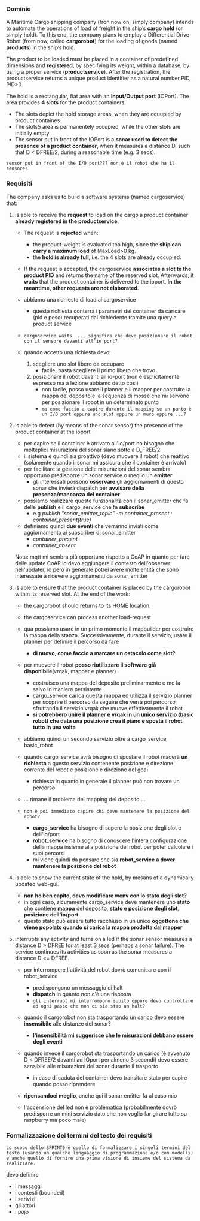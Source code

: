 ### Dominio
A Maritime Cargo shipping company (fron now on, simply company) intends to automate the operations of load of freight in the ship’s **cargo hold** (or simply hold). To this end, the company plans to employ a Differential Drive Robot (from now, called **cargorobot**) for the loading of goods (named **products**) in the ship’s hold.

The product to be loaded must be placed in a container of predefined dimensions and **registered**, by specifying its weight, within a database, by using a proper service (**productservice**). After the registration, the productservice returns a unique product identifier as a natural number PID, PID>0.

The hold is a rectangular, flat area with an **Input/Output port** (IOPort). The area provides **4 slots** for the product containers.

- The slots depict the hold storage areas, when they are ocuupied by product containes
- The slots5 area is permanentely occupied, while the other slots are initially empty
- The sensor put in front of the IOPort is a **sonar used to detect the presence of a product container**, when it measures a distance D, such that D < DFREE/2, during a reasonable time (e.g. 3 secs).

```sensor put in front of the I/O port??? non è il robot che ha il sensore?```


### Requisiti
The company asks us to build a software systems (named cargoservice) that:
1. is able to receive the **request** to load on the cargo a product container **already registered in the productservice**.
    - The request is **rejected** when:
        - the product-weight is evaluated too high, since the **ship can carry a maximum load** of MaxLoad>0  kg.
        - the **hold is already full**, i.e. the 4 slots are already occupied.
    - If the request is accepted, the cargoservice **associates a slot to the product PID** and returns the name of the reserved slot. Afterwards, it **waits** that the product container is delivered to the ioport. **In the meantime, other requests are not elaborated**.

    - abbiamo una richiesta di load al cargoservice
        - questa richiesta conterrà i parametri del container da caricare (pid e peso) recuperati dal richiedente tramite una query a product service
    - ```cargoservice waits ..., significa che deve posizionare il robot con il sensore davanti all'io port?```
    - quando accetto una richiesta devo:
        1. scegliere uno slot libero da occupare
            - facile, basta scegliere il primo libero che trovo
        2. posizionare il robot davanti all'io-port (non è esplicitamente espresso ma a lezione abbiamo detto così)
            - non facile, posso usare il planner e il mapper per costruire la mappa del deposito e la sequenza di mosse che mi servono per posizionare il robot in un determinato punto
            - ```ma come faccio a capire durante il mapping se un punto è un I/O port oppure uno slot oppure un muro oppure ...?```



2. is able to detect (by means of the sonar sensor) the presence of the product container at the ioport
    - per capire se il container è arrivato all'io/port ho bisogno che molteplici misurazioni del sonar siano sotto a D_FREE/2
    - il sistema è quindi sia proattivo (devo muovere il robot) che reattivo (solamente quando il sonar mi assicura che il container è arrivato)
    - per facilitare la gestione delle misurazioni del sonar sembra opportuno predisporre un sonar service o meglio un **emitter**
        - gli interessati possono **osservare** gli aggiornamenti di questo sonar che invierà dispatch per **avvisare della presenza/mancanza del container**
    - possiamo realizzare queste funzionalità con il sonar_emitter che fa delle **publish** e il cargo_service che fa **subscribe** 
        - e.g *publish "sonar_emitter_topic" -m container_present : container_present(true)*
    - definiamo quindi **due eventi** che verranno inviati come aggiornamento ai subscriber di sonar_emitter
        - *container_present*
        - *container_absent*
  
    Nota: mqtt mi sembra più opportuno rispetto a CoAP in quanto per fare delle update CoAP io devo aggiungere il contesto dell'observer nell'updater, io però in generale potrei avere molte entità che sono interessate a ricevere aggiornamenti da sonar_emitter



3. is able to ensure that the product container is placed by the cargorobot within its reserved slot. At the end of the work:
    - the cargorobot should returns to its HOME location.
    - the cargoservice can process another load-request

    - qua possiamo usare in un primo momento il mapbuilder per costruire la mappa della stanza. Successivamente, durante il servizio, usare il planner per definire il percorso da fare
        - **di nuovo, come faccio a marcare un ostacolo come slot?**

    - per muovere il robot **posso riutilizzare il software già disponibile**(vrqak, mapper e planner)
        - costruisco una mappa del deposito preliminarmente e me la salvo in maniera persistente
        - cargo_service carica questa mappa ed utilizza il servizio planner per scoprire il percorso da seguire che verrà poi percorso sfruttando il servizio vrqak che muove effettivamente il robot
        - **si potrebbero unire il planner e vrqak in un unico servizio (basic robot) che data una posizione crea il piano e sposta il robot tutto in una volta**

    - abbiamo quindi un secondo servizio oltre a cargo_service, basic_robot
    - quando cargo_service avrà bisogno di spostare il robot maderà **un richiesta** a questo servizio contenente posizione e direzione corrente del robot e posizione e direzione del goal  
        - richiesta in quanto in generale il planner può non trovare un percorso

    - ... rimane il problema del mapping del deposito ...
    - ```non è poi immediato capire chi deve mantenere la posizione del robot?```
        - **cargo_service** ha bisogno di sapere la posizione degli slot e dell'io/port
        - **robot_service** ha bisogno di conoscere l'intera configurazione della mappa insieme alla posizione del robot per poter calcolare i suoi percorsi
        - mi viene quindi da pensare che sia **robot_service a dover mantenere la posizione del robot**




4. is able to show the current state of the hold, by mesans of a dynamically updated web-gui.
    - **non ho ben capito, devo modificare wenv con lo stato degli slot?**
    - in ogni caso, sicuramente cargo_service deve mantenere uno **stato** che contiene **mappa** del deposito, **stato e posizione degli slot**, **posizione dell'io/port** 
    - questo stato può essere tutto racchiuso in un unico **oggettone che viene popolato quando si carica la mappa prodotta dal mapper**




5. interrupts any activity and turns on a led if the sonar sensor measures a distance D > DFREE for at least 3 secs (perhaps a sonar failure). The service continues its activities as soon as the sonar measures a distance D <= DFREE.
    - per interrompere l'attività del robot dovrò comunicare con il robot_service
        - predispongono un messaggio di halt 
        - **dispatch** in quanto non c'è una risposta
        - ```gli interrupt mi interrompono subito oppure devo controllare ad ogni passo che non ci sia stao un halt?```


    - quando il cargorobot non sta trasportando un carico devo essere **insensibile** alle distanze del sonar?
        - **l'insensibilità mi suggerisce che le misurazioni debbano essere degli eventi**
    - quando invece il cargorobot sta trasportando un carico (è avvenuto D < DFREE/2 davanti ad IOport per almeno 3 secondi) devo essere sensibile alle misurazioni del sonar durante il trasporto
        - in caso di caduta del container devo transitare stato per capire quando posso riprendere
    - **ripensandoci meglio**, anche qui il sonar emitter fa al caso mio
    - l'accensione del led non è problematica (probabilmente dovrò predisporre un mini servizio dato che non voglio far girare tutto su raspberry ma poco male)

    

### Formalizzazione dei termini del testo dei requisiti
```Lo scopo dello SPRINT0 è quello di formalizzare i singoli termini del testo (usando un qualche linguaggio di programmazione e/o con modelli) e anche quello di fornire una prima visione di insieme del sistema da realizzare.```

devo definire 
- i messaggi
- i contesti (bounded)
- i serivizi
- gli attori
- i pojo
